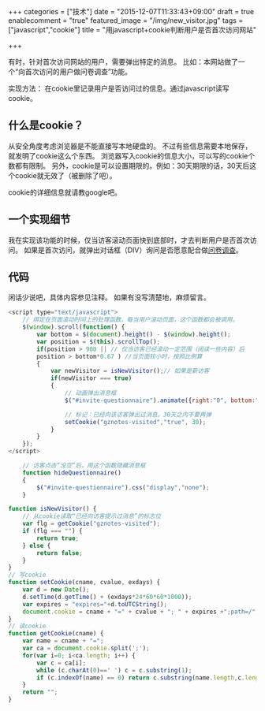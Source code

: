 +++
categories = ["技术"]
date = "2015-12-07T11:33:43+09:00"
draft = true
enablecomment = "true"
featured_image = "/img/new_visitor.jpg"
tags = ["javascript","cookie"]
title = "用javascript+cookie判断用户是否首次访问网站"

+++

有时，针对首次访问网站的用户，需要弹出特定的消息。
比如：本网站做了一个“向首次访问的用户做问卷调查”功能。

实现方法：
在cookie里记录用户是否访问过的信息。通过javascript读写cookie。

<!--more-->

## 什么是cookie？
从安全角度考虑浏览器是不能直接写本地硬盘的。
不过有些信息需要本地保存，就发明了cookie这么个东西。
浏览器写入cookie的信息大小，可以写的cookie个数都有限制。
另外，cookie是可以设置期限的。例如：30天期限的话，30天后这个cookie就无效了（被删除了吧）。

cookie的详细信息就请教google吧。

## 一个实现细节
我在实现该功能的时候，仅当访客滚动页面快到底部时，才去判断用户是否首次访问。
如果是首次访问，就弹出对话框（DIV）询问是否愿意配合做[问卷调查](https://www.wenjuan.com/s/AFbMJj/)。

## 代码
闲话少说吧，具体内容参见注释。
如果有没写清楚地，麻烦留言。

~~~javascript
<script type="text/javascript">
	// 绑定在页面滚动时间上的处理函数。每当用户滚动页面，这个函数都会被调用。
	$(window).scroll(function() {
		var bottom = $(document).height() - $(window).height();
		var position = $(this).scrollTop();
		if(position > 900 || // 仅当访客已经滚动一定范围（阅读一些内容）后
		position > bottom*0.67 ) //当页面较小时，按照比例算
		{
			var newVisitor = isNewVisitor();// 如果是新访客
			if(newVisitor === true)
			{
				// 动画弹出消息框
				$("#invite-questionnaire").animate({right:"0", bottom:"0"}, 100);

				// 标记：已经向该访客弹出过消息。30天之内不要再弹
				setCookie("gznotes-visited","true", 30);
			}
		}
	});
</script>
~~~


~~~javascript
	// 访客点击“没空”后，用这个函数隐藏消息框
	function hideQuestionnaire()
	{
		$("#invite-questionnaire").css("display","none");
	}
~~~

~~~javascript
function isNewVisitor() {
	// 从cookie读取“已经向访客提示过消息”的标志位
    var flg = getCookie("gznotes-visited");
    if (flg === "") {
		return true;
    } else {
		return false;
    }
}
// 写cookie
function setCookie(cname, cvalue, exdays) {
    var d = new Date();
    d.setTime(d.getTime() + (exdays*24*60*60*1000));
    var expires = "expires="+d.toUTCString();
    document.cookie = cname + "=" + cvalue + "; " + expires +";path=/";
} 
// 读cookie
function getCookie(cname) {
    var name = cname + "=";
    var ca = document.cookie.split(';');
    for(var i=0; i<ca.length; i++) {
        var c = ca[i];
        while (c.charAt(0)==' ') c = c.substring(1);
        if (c.indexOf(name) == 0) return c.substring(name.length,c.length);
    }
    return "";
} 
~~~